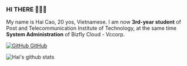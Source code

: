 ### HI THERE 👋👋👋
My name is Hai Cao, 20 yos, Vietnamese. I am now **3rd-year student** of Post and Telecommunication Institute of Technology, at the same time **System Administration** of Bizfly Cloud - Vccorp.

[![GitHub](https://i.stack.imgur.com/tskMh.png) GitHub](https://github.com/CDHai/)



![Hai's github stats](https://github-readme-stats-git-masterrstaa-rickstaa.vercel.app/api?username=CDHai&show_icons=true&theme=tokyonight&hide=contribs,prs,issues)

